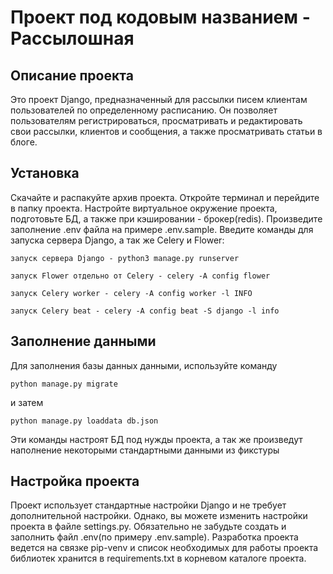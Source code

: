 # Проект под кодовым названием - Рассылошная

## Описание проекта

Это проект Django, предназначенный для рассылки писем клиентам пользователей 
по определенному расписанию. Он позволяет пользователям регистрироваться, 
просматривать и редактировать свои рассылки, клиентов и сообщения, а также просматривать 
статьи в блоге.

## Установка

Скачайте и распакуйте архив проекта.
Откройте терминал и перейдите в папку проекта.
Настройте виртуальное окружение проекта, подготовьте БД, а также при кэшировании - брокер(redis).
Произведите заполнение .env файла на примере .env.sample.
Введите команды для запуска сервера Django, а так же Celery и Flower:

    запуск сервера Django - python3 manage.py runserver

    запуск Flower отдельно от Celery - celery -A config flower

    запуск Celery worker - celery -A config worker -l INFO
    
    запуск Celery beat - celery -A config beat -S django -l info

## Заполнение данными

Для заполнения базы данных данными, используйте команду 

    python manage.py migrate
и затем 

    python manage.py loaddata db.json 
Эти команды настроят БД под нужды проекта, а так же произведут наполнение 
некоторыми стандартными данными из фикстуры

## Настройка проекта
Проект использует стандартные настройки Django и не требует дополнительной
настройки. Однако, вы можете изменить настройки проекта в файле settings.py.
Обязательно не забудьте создать и заполнить файл .env(по примеру .env.sample).
Разработка проекта ведется на связке pip-venv и список необходимых для работы
проекта библиотек хранится в requirements.txt в корневом каталоге проекта.